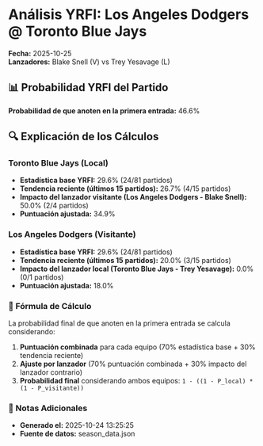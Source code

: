 # Análisis YRFI: Los Angeles Dodgers @ Toronto Blue Jays

**Fecha:** 2025-10-25  
**Lanzadores:** Blake Snell (V) vs Trey Yesavage (L)

## 📊 Probabilidad YRFI del Partido

**Probabilidad de que anoten en la primera entrada:** 46.6%

## 🔍 Explicación de los Cálculos

### Toronto Blue Jays (Local)
- **Estadística base YRFI:** 29.6% (24/81 partidos)
- **Tendencia reciente (últimos 15 partidos):** 26.7% (4/15 partidos)
- **Impacto del lanzador visitante (Los Angeles Dodgers - Blake Snell):** 50.0% (2/4 partidos)
- **Puntuación ajustada:** 34.9%

### Los Angeles Dodgers (Visitante)
- **Estadística base YRFI:** 29.6% (24/81 partidos)
- **Tendencia reciente (últimos 15 partidos):** 20.0% (3/15 partidos)
- **Impacto del lanzador local (Toronto Blue Jays - Trey Yesavage):** 0.0% (0/1 partidos)
- **Puntuación ajustada:** 18.0%

### 📝 Fórmula de Cálculo

La probabilidad final de que anoten en la primera entrada se calcula considerando:
1. **Puntuación combinada** para cada equipo (70% estadística base + 30% tendencia reciente)
2. **Ajuste por lanzador** (70% puntuación combinada + 30% impacto del lanzador contrario)
3. **Probabilidad final** considerando ambos equipos: `1 - ((1 - P_local) * (1 - P_visitante))`

### 📌 Notas Adicionales

- **Generado el:** 2025-10-24 13:25:25
- **Fuente de datos:** season_data.json
